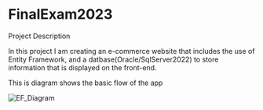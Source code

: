 
# FinalExam2023 

Project Description

In this project I am creating an e-commerce website that includes the use of Entity Framework, and a datbase(Oracle/SqlServer2022) to store information that is displayed on the front-end.

This is diagram shows the basic flow of the app 

![EF_Diagram](https://github.com/IsraelFuentes/FinalExam2023/assets/46566412/8e3c0eae-0920-4504-a450-996d2df71bcf)
